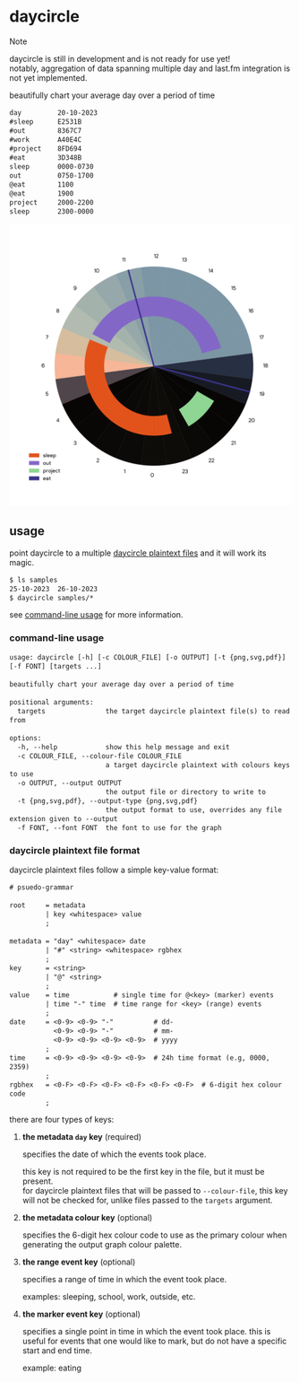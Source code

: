 # daycircle

> [!NOTE]  
> daycircle is still in development and is not ready for use yet!  
> notably, aggregation of data spanning multiple day and last.fm integration is not yet implemented.

beautifully chart your average day over a period of time

```daycircle
day         20-10-2023
#sleep      E2531B
#out        8367C7
#work       A40E4C
#project    8FD694
#eat        3D348B
sleep       0000-0730
out         0750-1700
@eat        1100
@eat        1900
project     2000-2200
sleep       2300-0000
```

![example daycircle output](example/20-10-2023.svg)

## usage

point daycircle to a multiple [daycircle plaintext files](#daycircle-plaintext-file-format)
and it will work its magic.

```text
$ ls samples
25-10-2023  26-10-2023
$ daycircle samples/*
```

see [command-line usage](#command-line-usage) for more information.

### command-line usage

```text
usage: daycircle [-h] [-c COLOUR_FILE] [-o OUTPUT] [-t {png,svg,pdf}] [-f FONT] [targets ...]

beautifully chart your average day over a period of time

positional arguments:
  targets               the target daycircle plaintext file(s) to read from

options:
  -h, --help            show this help message and exit
  -c COLOUR_FILE, --colour-file COLOUR_FILE
                        a target daycircle plaintext with colours keys to use
  -o OUTPUT, --output OUTPUT
                        the output file or directory to write to
  -t {png,svg,pdf}, --output-type {png,svg,pdf}
                        the output format to use, overrides any file extension given to --output
  -f FONT, --font FONT  the font to use for the graph
```

### daycircle plaintext file format

daycircle plaintext files follow a simple key-value format:

```text
# psuedo-grammar

root     = metadata
         | key <whitespace> value
         ;

metadata = "day" <whitespace> date
         | "#" <string> <whitespace> rgbhex
         ;
key      = <string>
         | "@" <string>
         ;
value    = time           # single time for @<key> (marker) events
         | time "-" time  # time range for <key> (range) events
         ;
date     = <0-9> <0-9> "-"          # dd-
           <0-9> <0-9> "-"          # mm-
           <0-9> <0-9> <0-9> <0-9>  # yyyy
         ;
time     = <0-9> <0-9> <0-9> <0-9>  # 24h time format (e.g, 0000, 2359)
         ;
rgbhex   = <0-F> <0-F> <0-F> <0-F> <0-F> <0-F>  # 6-digit hex colour code
         ;
```

there are four types of keys:

1. **the metadata `day` key** (required)

   specifies the date of which the events took place.

   this key is not required to be the first key in the file, but it must be present.  
   for daycircle plaintext files that will be passed to `--colour-file`, this key will not
   be checked for, unlike files passed to the `targets` argument.

3. **the metadata colour key** (optional)

   specifies the 6-digit hex colour code to use as the primary colour when generating the
   output graph colour palette.

4. **the range event key** (optional)

   specifies a range of time in which the event took place.

   examples: sleeping, school, work, outside, etc.

5. **the marker event key** (optional)

    specifies a single point in time in which the event took place. this is useful for
    events that one would like to mark, but do not have a specific start and end time.

    example: eating
